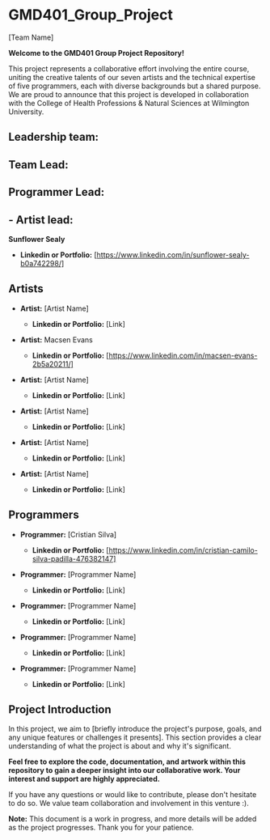 # GMD401_Group_Project
[Team Name]

**Welcome to the GMD401 Group Project Repository!**

This project represents a collaborative effort involving the entire course, uniting the creative talents of our seven artists and the technical expertise of five programmers, each with diverse backgrounds but a shared purpose. We are proud to announce that this project is developed in collaboration with the College of Health Professions & Natural Sciences at Wilmington University.


## Leadership team:

## Team Lead: 

## Programmer Lead:

## - **Artist lead:** 
  **Sunflower Sealy**
  - **Linkedin or Portfolio:** [https://www.linkedin.com/in/sunflower-sealy-b0a742298/]

## Artists
- **Artist:** [Artist Name]
  - **Linkedin or Portfolio:** [Link]

- **Artist:**   Macsen Evans
  - **Linkedin or Portfolio:** [https://www.linkedin.com/in/macsen-evans-2b5a20211/]

- **Artist:** [Artist Name]
  - **Linkedin or Portfolio:** [Link]

- **Artist:** [Artist Name]
  - **Linkedin or Portfolio:** [Link]

- **Artist:** [Artist Name]
  - **Linkedin or Portfolio:** [Link]

- **Artist:** [Artist Name]
  - **Linkedin or Portfolio:** [Link]

## Programmers
- **Programmer:** [Cristian Silva]
  - **Linkedin or Portfolio:** [https://www.linkedin.com/in/cristian-camilo-silva-padilla-476382147]

- **Programmer:** [Programmer Name]
  - **Linkedin or Portfolio:** [Link]

- **Programmer:** [Programmer Name]
  - **Linkedin or Portfolio:** [Link]

- **Programmer:** [Programmer Name]
  - **Linkedin or Portfolio:** [Link]

- **Programmer:** [Programmer Name]
  - **Linkedin or Portfolio:** [Link]

## Project Introduction
In this project, we aim to [briefly introduce the project's purpose, goals, and any unique features or challenges it presents]. This section provides a clear understanding of what the project is about and why it's significant.

**Feel free to explore the code, documentation, and artwork within this repository to gain a deeper insight into our collaborative work. Your interest and support are highly appreciated.**

If you have any questions or would like to contribute, please don't hesitate to do so. We value team collaboration and involvement in this venture :).

**Note:** This document is a work in progress, and more details will be added as the project progresses. Thank you for your patience.
